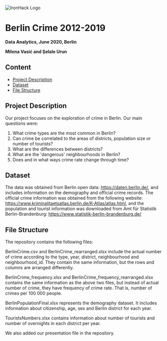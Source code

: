 

![IronHack Logo](https://s3-eu-west-1.amazonaws.com/ih-materials/uploads/upload_d5c5793015fec3be28a63c4fa3dd4d55.png)


# Berlin Crime 2012-2019


**Data Analytics, June 2020, Berlin**

**Milena Vasić and Şelale Urun**


## Content
* [Project Description](#project-description)
* [Dataset](#dataset)
* [File Structure](#dataset)


## Project Description

Our project focuses on the exploration of crime in Berlin. Our main questions were:
1) What crime types are the most common in Berlin?
2) Can crime be correlated to the areas of districts, population size or number of tourists?
3) What are the differences between districts?
4) What are the 'dangerous' neighbourhoods in Berlin?
5) Does and in what ways crime rate change through time?

 ## Dataset
 
The data was obtained from Berlin open data: https://daten.berlin.de/, and includes information on the demography and official crime records. 
The official crime information was obtained from the following website: https://www.kriminalitaetsatlas.berlin.de/K-Atlas/atlas.html, and the population and tourist information was downloaded from Amt für Statistik Berlin-Brandenburg: https://www.statistik-berlin-brandenburg.de/

## File Structure

The repository contains the following files:

BerlinCrime.csv and BerlinCrime_rearranged.xlsx include the actual number of crime according to the type, year, district, neighbourhood and neighbourhood_id. They contain the same information, but the rows and columns are arranged differently.

BerlinCrime_frequency.xlsx and BerlinCrime_frequency_rearranged.xlsx contains the same information as the above two files, but instead of actual number of crime, they have frequency of crime rate. That is, number of crimes per 100 000 people. 

BerlinPopulationFinal.xlsx represents the demography dataset. It includes information about citizenship, age, sex and Berlin district for each year. 

TouristsNumbers.xlsx contains information about number of tourists and number of overnights in each district per year. 

We also added our presentation file in the repository. 

